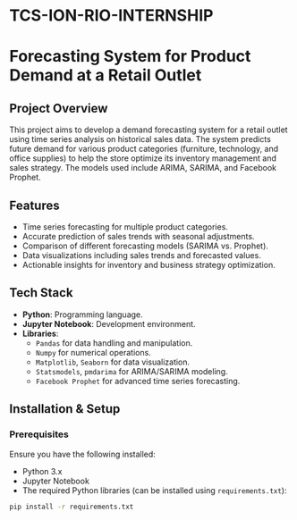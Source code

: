 # TCS-ION-RIO-INTERNSHIP
# Forecasting System for Product Demand at a Retail Outlet

## Project Overview
This project aims to develop a demand forecasting system for a retail outlet using time series analysis on historical sales data. The system predicts future demand for various product categories (furniture, technology, and office supplies) to help the store optimize its inventory management and sales strategy. The models used include ARIMA, SARIMA, and Facebook Prophet.

## Features
- Time series forecasting for multiple product categories.
- Accurate prediction of sales trends with seasonal adjustments.
- Comparison of different forecasting models (SARIMA vs. Prophet).
- Data visualizations including sales trends and forecasted values.
- Actionable insights for inventory and business strategy optimization.

## Tech Stack
- **Python**: Programming language.
- **Jupyter Notebook**: Development environment.
- **Libraries**: 
  - `Pandas` for data handling and manipulation.
  - `Numpy` for numerical operations.
  - `Matplotlib`, `Seaborn` for data visualization.
  - `Statsmodels`, `pmdarima` for ARIMA/SARIMA modeling.
  - `Facebook Prophet` for advanced time series forecasting.

## Installation & Setup
### Prerequisites
Ensure you have the following installed:
- Python 3.x
- Jupyter Notebook
- The required Python libraries (can be installed using `requirements.txt`):

```bash
pip install -r requirements.txt
